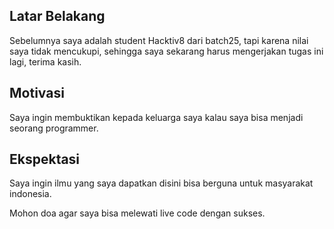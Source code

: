 [//]: # (Ceritakan sedikit tentang latar belakangmu seperti pendidikan terakhir atau pekerjaan sebelumnya)
## Latar Belakang
Sebelumnya saya adalah student Hacktiv8 dari batch25, tapi karena nilai saya tidak mencukupi, sehingga saya sekarang harus mengerjakan tugas ini lagi, terima kasih.

[//]: # (Motivasi apa yang mendorongmu untuk ikut program coding bootcamp di Hacktiv8?)
## Motivasi
Saya ingin membuktikan kepada keluarga saya kalau saya bisa menjadi seorang programmer.

[//]: # (Beri tahu kami, apa yang ingin kamu dapatkan di Hacktiv8 dan apa yang ingin kamu capai setelah lulus dari sini?)
## Ekspektasi
Saya ingin ilmu yang saya dapatkan disini bisa berguna untuk masyarakat indonesia.

[//]: # (Apakah ada hal lain yang ingin disampaikan? Bila ada, kamu bebas untuk menuliskannya)
Mohon doa agar saya bisa melewati live code dengan sukses.
